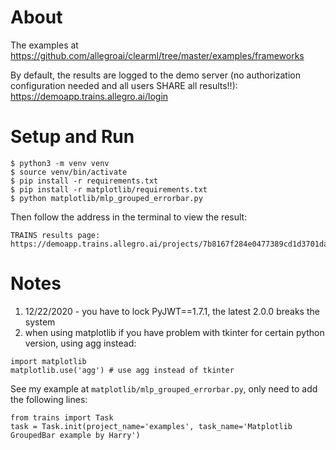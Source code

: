 # About
The examples at https://github.com/allegroai/clearml/tree/master/examples/frameworks

By default, the results are logged to the demo server (no authorization configuration needed and all users SHARE all results!!): https://demoapp.trains.allegro.ai/login
# Setup and Run

```
$ python3 -m venv venv
$ source venv/bin/activate
$ pip install -r requirements.txt 
$ pip install -r matplotlib/requirements.txt
$ python matplotlib/mlp_grouped_errorbar.py
```
Then follow the address in the terminal to view the result:

```
TRAINS results page: https://demoapp.trains.allegro.ai/projects/7b8167f284e0477389cd1d3701dad113/experiments/89618f511e4346debc7679d3f55ab8bc/output/log
```

# Notes

1. 12/22/2020 - you have to lock PyJWT==1.7.1, the latest 2.0.0 breaks the system
2. when using matplotlib if you have problem with tkinter for certain python version, using agg instead:

```
import matplotlib
matplotlib.use('agg') # use agg instead of tkinter
```

See my example at `matplotlib/mlp_grouped_errorbar.py`, only need to add the following lines:

```
from trains import Task
task = Task.init(project_name='examples', task_name='Matplotlib GroupedBar example by Harry')
```